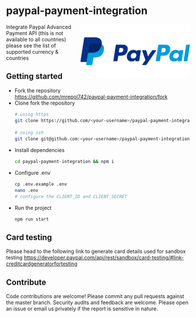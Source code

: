 # paypal-payment-integration

<img src="paypal.webp" align="right" width="300px"/>

Integrate Paypal Advanced Payment API (this is not available to all countries) please see the list of supported currency & countries

## Getting started
- Fork the repository  <br>
  https://github.com/mrepol742/paypal-payment-integration/fork
- Clone fork the repository
  ```sh
  # using https
  git clone https://github.com/<your-username>/paypal-payment-integration
  
  # using ssh
  git clone git@github.com:<your-username>/paypal-payment-integration
  ```
- Install dependencies
  ```sh
  cd paypal-payment-integration && npm i
  ```
- Configure .env
  ```sh
  cp .env.example .env
  nano .env
  # configure the CLIENT_ID and CLIENT_SECRET
  ```
- Run the project
  ```sh
  npm run start
  ```

## Card testing
Please head to the following link to generate card details used for sandbox testing
https://developer.paypal.com/api/rest/sandbox/card-testing/#link-creditcardgeneratorfortesting


## Contribute
Code contributions are welcome! Please commit any pull requests against the master branch. Security audits and feedback are welcome. Please open an issue or email us privately if the report is sensitive in nature.